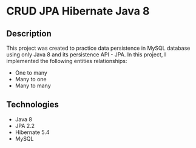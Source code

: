 # CRUD JPA Hibernate Java 8

## Description
This project was created to practice data persistence in MySQL database using only Java 8 and its persistence API - JPA.
In this project, I implemented the following entities relationships:
* One to many
* Many to one
* Many to many

## Technologies
* Java 8
* JPA 2.2
* Hibernate 5.4
* MySQL
